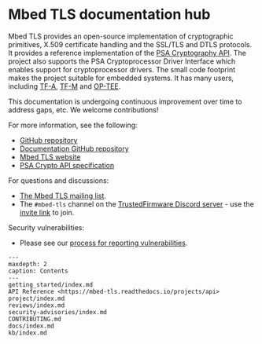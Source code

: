# Mbed TLS documentation hub

Mbed TLS provides an open-source implementation of cryptographic primitives,
X.509 certificate handling and the SSL/TLS and DTLS protocols. It provides a
reference implementation of the [PSA Cryptography API](https://arm-software.github.io/psa-api/crypto/).
The project also supports the PSA Cryptoprocessor Driver Interface which enables
support for cryptoprocessor drivers. The small code footprint makes the project
suitable for embedded systems. It has many users, including
[TF-A](https://www.trustedfirmware.org/projects/tf-a/),
[TF-M](https://www.trustedfirmware.org/projects/tf-m/) and
[OP-TEE](https://www.trustedfirmware.org/projects/op-tee/).

This documentation is undergoing continuous improvement over time to address
gaps, etc. We welcome contributions!

For more information, see the following:

* [GitHub repository](https://github.com/Mbed-TLS/mbedtls)
* [Documentation GitHub repository](https://github.com/Mbed-TLS/mbedtls-docs)
* [Mbed TLS website](https://www.trustedfirmware.org/projects/mbed-tls/)
* [PSA Crypto API specification](https://arm-software.github.io/psa-api/crypto/)

For questions and discussions:

* [The Mbed TLS mailing list](https://lists.trustedfirmware.org/mailman3/lists/mbed-tls.lists.trustedfirmware.org/).
* The `#mbed-tls` channel on the [TrustedFirmware Discord server](https://discord.com/channels/1106321706588577904/1144310640341700739) - use the [invite link](https://discord.gg/5PpXhvda5p) to join.

Security vulnerabilities:

* Please see our [process for reporting vulnerabilities](project/vulnerabilities.md).

```{toctree}
---
maxdepth: 2
caption: Contents
---
getting_started/index.md
API Reference <https://mbed-tls.readthedocs.io/projects/api>
project/index.md
reviews/index.md
security-advisories/index.md
CONTRIBUTING.md
docs/index.md
kb/index.md
```
